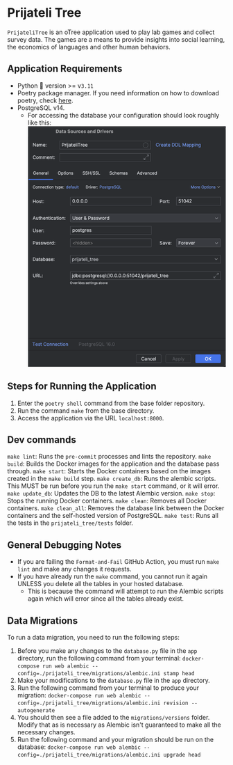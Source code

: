 # Prijateli Tree
`PrijateliTree` is an oTree application used to play lab games and collect survey data.
The games are a means to provide insights into social learning, the economics of languages and other human behaviors.

## Application Requirements
- Python 🐍 version >= v`3.11`
- Poetry package manager. If you need information on how to download poetry, check [here](https://python-poetry.org/docs/#installation).
- PostgreSQL v14.
  - For accessing the database your configuration should look roughly like this:
  ![Database Access Configuration](misc%2FScreenshot%202023-10-02%20at%204.41.36%20PM.png)

## Steps for Running the Application
1. Enter the `poetry shell` command from the base folder repository.
2. Run the command `make` from the base directory.
3. Access the application via the URL `localhost:8000`.

## Dev commands
`make lint`: Runs the `pre-commit` processes and lints the repository.
`make build`: Builds the Docker images for the application and the database pass through.
`make start`: Starts the Docker containers based on the images created in the `make build` step.
`make create_db`: Runs the alembic scripts. This MUST be run before you run the `make start` command, or it will error.
`make update_db`: Updates the DB to the latest Alembic version.
`make stop`: Stops the running Docker containers.
`make clean`: Removes all Docker containers.
`make clean_all`: Removes the database link between the Docker containers and the self-hosted version of PostgreSQL.
`make test`: Runs all the tests in the `prijateli_tree/tests` folder.

## General Debugging Notes
- If you are failing the `Format-and-Fail` GitHub Action, you must run `make lint` and make any changes it requests.
- If you have already run the `make` command, you cannot run it again UNLESS you delete all the tables in your hosted database.
  - This is because the command will attempt to run the Alembic scripts again which will error since all the tables already exist.

## Data Migrations
To run a data migration, you need to run the following steps:
1. Before you make any changes to the `database.py` file in the `app` directory, run the following command from your terminal:
`docker-compose run web alembic --config=./prijateli_tree/migrations/alembic.ini stamp head`
2. Make your modifications to the `database.py` file in the `app` directory.
3. Run the following command from your terminal to produce your migration: `docker-compose run web alembic --config=./prijateli_tree/migrations/alembic.ini revision --autogenerate`
4. You should then see a file added to the `migrations/versions` folder. Modify that as is necessary as Alembic isn't guaranteed to make all the necessary changes.
5. Run the following command and your migration should be run on the database: `docker-compose run web alembic --config=./prijateli_tree/migrations/alembic.ini upgrade head`
